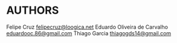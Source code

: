 AUTHORS
=======

Felipe Cruz <felipecruz@loogica.net>
Eduardo Oliveira de Carvalho <eduardooc.86@gmail.com>
Thiago Garcia <thiagogds14@gmail.com>
